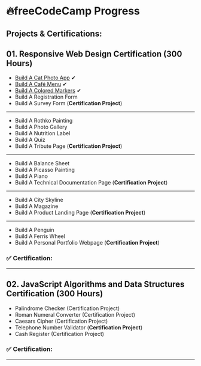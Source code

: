
# :fire:freeCodeCamp Progress
## Projects & Certifications:
## 01. Responsive Web Design Certification (300 Hours) 

- [Build A Cat Photo App](https://github.com/AmandaP-santos/CatPhotoApp) ✔
- [Build A Café Menu](https://github.com/AmandaP-santos/CoffeeMenu) ✔
- [Build A Colored Markers](https://github.com/AmandaP-santos/ColorsMarkers) ✔
- Build A Registration Form
- Build A Survey Form (**Certification Project**)

---

- Build A Rothko Painting
- Build A Photo Gallery
- Build A Nutrition Label
- Build A Quiz
- Build A Tribute Page (**Certification Project**)
---

- Build A Balance Sheet
- Build A Picasso Painting
- Build A Piano
- Build A Technical Documentation Page (**Certification Project**)

---

- Build A City Skyline
- Build A Magazine
- Build A Product Landing Page (**Certification Project**)

---

- Build A Penguin
- Build A Ferris Wheel
- Build A Personal Portfolio Webpage (**Certification Project**)

### ✅ Certification:

---

## 02. JavaScript Algorithms and Data Structures Certification (300 Hours)

- Palindrome Checker (Certification Project)
- Roman Numeral Converter (Certification Project)
- Caesars Cipher (Certification Project)
- Telephone Number Validator (**Certification Project**)
- Cash Register (Certification Project)

### ✅ Certification:

---



